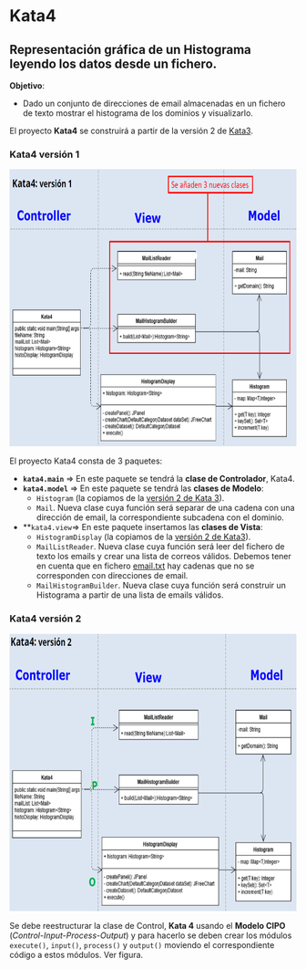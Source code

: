 # Kata4

## Representación gráfica de un Histograma leyendo los datos desde un fichero. 

**Objetivo**:
* Dado un conjunto de direcciones de email almacenadas en un fichero de texto mostrar el histograma de los dominios y visualizarlo.

El proyecto **Kata4** se construirá a partir de la versión 2 de [Kata3](https://github.com/gitfrandu4/Kata3#kata3-versi%C3%B3n-2).

### Kata4 versión 1

<img src="https://github.com/gitfrandu4/Kata4/blob/master/imgs/kata4_v1.png" alt="Kata3_v1" width="720" height="486" />

El proyecto Kata4 consta de 3 paquetes:

* **`kata4.main`** => En este paquete se tendrá la **clase de Controlador**, Kata4.
* **`kata4.model`** => En este paquete se tendrá las **clases de Modelo**: 
    * `Histogram` (la copiamos de la [versión 2 de Kata 3](https://github.com/gitfrandu4/Kata3/blob/master/src/kata3/Histogram.java)).
    * `Mail`. Nueva clase cuya función será separar de una cadena con una dirección de email, la correspondiente subcadena con el dominio.
* **`kata4.view`=> En este paquete insertamos las **clases de Vista**:
    * `HistogramDisplay` (la copiamos de la [versión 2 de Kata3](https://github.com/gitfrandu4/Kata3/blob/master/src/kata3/HistogramDisplay.java)).
    * `MailListReader`. Nueva clase cuya función será leer del fichero de texto los emails y crear una lista de correos válidos. Debemos tener en cuenta que en fichero [email.txt](https://github.com/gitfrandu4/Kata4/blob/master/email.txt) hay cadenas que no se corresponden con direcciones de email. 
    * `MailHistogramBuilder`. Nueva clase cuya función será construir un Histograma a partir de una lista de emails válidos. 

### Kata4 versión 2

<img src="https://github.com/gitfrandu4/Kata4/blob/master/imgs/kata4_v2.png" alt="Kata3_v1" width="720" height="486" />

Se debe reestructurar la clase de Control, **Kata 4** usando el **Modelo CIPO** (_Control-Input-Process-Output_) y para hacerlo se deben crear los módulos `execute()`, `input()`, `process()` y `output()` moviendo el correspondiente código a estos módulos. Ver figura.
